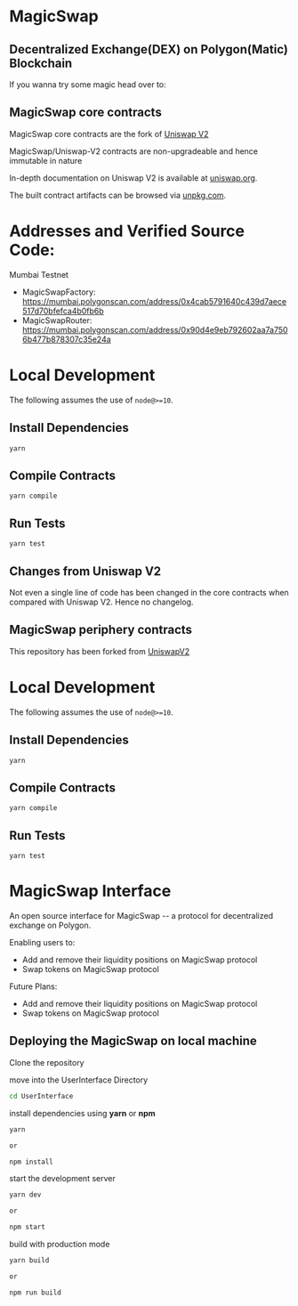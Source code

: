 # MagicSwap
## Decentralized Exchange(DEX) on Polygon(Matic) Blockchain

If you wanna try some magic head over to:



## MagicSwap core contracts
MagicSwap core contracts are the fork of [Uniswap V2](https://github.com/Uniswap/uniswap-v2-core)

MagicSwap/Uniswap-V2 contracts are non-upgradeable and hence immutable in nature

In-depth documentation on Uniswap V2 is available at [uniswap.org](https://uniswap.org/docs).

The built contract artifacts can be browsed via [unpkg.com](https://unpkg.com/browse/@uniswap/v2-core@latest/).

# Addresses and Verified Source Code:

Mumbai Testnet
- MagicSwapFactory: https://mumbai.polygonscan.com/address/0x4cab5791640c439d7aece517d70bfefca4b0fb6b
- MagicSwapRouter: https://mumbai.polygonscan.com/address/0x90d4e9eb792602aa7a7506b477b878307c35e24a

# Local Development

The following assumes the use of `node@>=10`.

## Install Dependencies

`yarn`

## Compile Contracts

`yarn compile`

## Run Tests

`yarn test`

## Changes from Uniswap V2

Not even a single line of code has been changed in the core contracts when compared with Uniswap V2. Hence no changelog.

## MagicSwap periphery contracts

This repository has been forked from [UniswapV2](https://github.com/Uniswap/uniswap-v2-periphery)

# Local Development

The following assumes the use of `node@>=10`.

## Install Dependencies

`yarn`

## Compile Contracts

`yarn compile`

## Run Tests

`yarn test`

# MagicSwap Interface

An open source interface for MagicSwap -- a protocol for decentralized exchange on Polygon.

Enabling users to:

- Add and remove their liquidity positions on MagicSwap protocol
- Swap tokens on MagicSwap protocol

Future Plans:

- Add and remove their liquidity positions on MagicSwap protocol
- Swap tokens on MagicSwap protocol

## Deploying the MagicSwap on local machine

Clone the repository

move into the UserInterface Directory

```sh
cd UserInterface
```

install dependencies using **yarn** or **npm**

```sh
yarn

or

npm install
```

start the development server
```sh
yarn dev

or

npm start
```

build with production mode
```sh
yarn build

or

npm run build
```